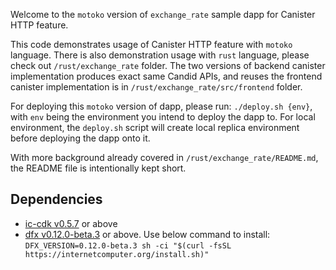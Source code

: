 Welcome to the `motoko` version of `exchange_rate` sample dapp for Canister HTTP feature.

This code demonstrates usage of Canister HTTP feature with `motoko` language. There is 
also demonstration usage with `rust` language, please check out `/rust/exchange_rate` folder. 
The two versions of backend canister implementation produces exact same Candid APIs, and reuses
the frontend canister implementation is in `/rust/exchange_rate/src/frontend` folder. 

For deploying this `motoko` version of dapp, please run: `./deploy.sh {env}`, with `env` being
the environment you intend to deploy the dapp to. For local environment, the `deploy.sh` script
will create local replica environment before deploying the dapp onto it.

With more background already covered in `/rust/exchange_rate/README.md`, the README file is
intentionally kept short.

## Dependencies
- [ic-cdk v0.5.7](https://crates.io/crates/ic-cdk/0.5.7) or above
- [dfx v0.12.0-beta.3](https://github.com/dfinity/sdk/releases/tag/0.12.0-beta.3) or above.
Use below command to install:
```DFX_VERSION=0.12.0-beta.3 sh -ci "$(curl -fsSL https://internetcomputer.org/install.sh)"```
